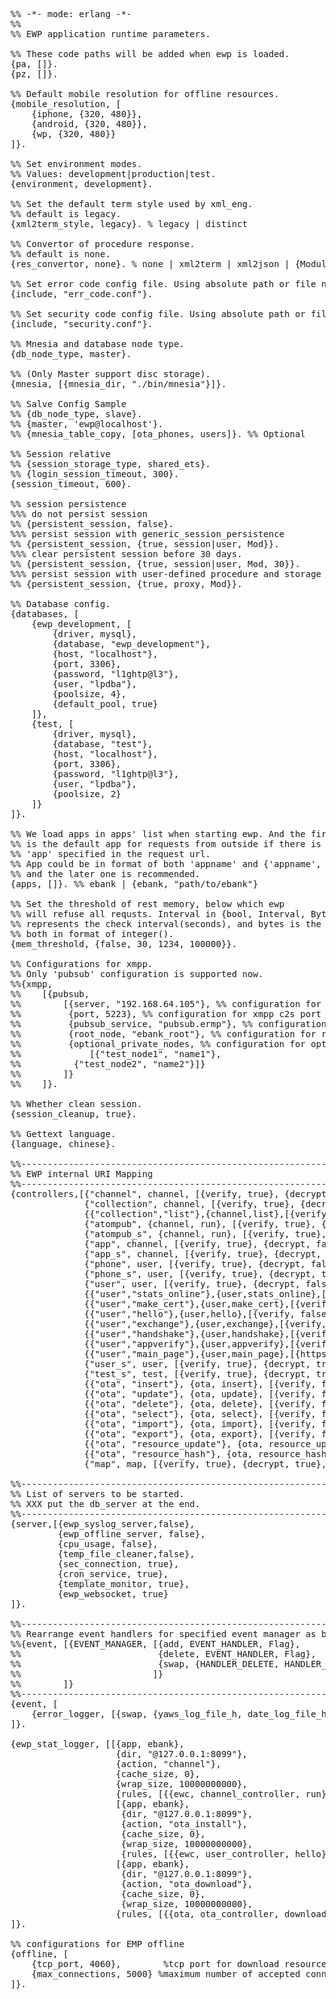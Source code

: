 <pre>
%% -*- mode: erlang -*-
%%
%% EWP application runtime parameters.

%% These code paths will be added when ewp is loaded.
{pa, []}.
{pz, []}.

%% Default mobile resolution for offline resources.
{mobile_resolution, [
    {iphone, {320, 480}},
    {android, {320, 480}},
    {wp, {320, 480}}
]}.

%% Set environment modes.
%% Values: development|production|test.
{environment, development}.

%% Set the default term style used by xml_eng.
%% default is legacy.
{xml2term_style, legacy}. % legacy | distinct

%% Convertor of procedure response.
%% default is none.
{res_convertor, none}. % none | xml2term | xml2json | {Module, Function} 

%% Set error code config file. Using absolute path or file name.
{include, "err_code.conf"}.

%% Set security code config file. Using absolute path or file name.
{include, "security.conf"}.

%% Mnesia and database node type.
{db_node_type, master}.

%% (Only Master support disc storage).
{mnesia, [{mnesia_dir, "./bin/mnesia"}]}.

%% Salve Config Sample
%% {db_node_type, slave}.
%% {master, 'ewp@localhost'}.
%% {mnesia_table_copy, [ota_phones, users]}. %% Optional

%% Session relative
%% {session_storage_type, shared_ets}.
%% {login_session_timeout, 300}.
{session_timeout, 600}.

%% session persistence
%%% do not persist session
%% {persistent_session, false}.
%%% persist session with generic_session_persistence
%% {persistent_session, {true, session|user, Mod}}.
%%% clear persistent session before 30 days.
%% {persistent_session, {true, session|user, Mod, 30}}. 
%%% persist session with user-defined procedure and storage
%% {persistent_session, {true, proxy, Mod}}.

%% Database config.
{databases, [
    {ewp_development, [
        {driver, mysql},
        {database, "ewp_development"},
        {host, "localhost"},
        {port, 3306},
        {password, "l1ghtp@l3"},
        {user, "lpdba"},
        {poolsize, 4},
        {default_pool, true}
    ]},
    {test, [
        {driver, mysql},
        {database, "test"},
        {host, "localhost"},
        {port, 3306},
        {password, "l1ghtp@l3"},
        {user, "lpdba"},
        {poolsize, 2}
    ]}
]}.

%% We load apps in apps' list when starting ewp. And the first one
%% is the default app for requests from outside if there is no queryvar
%% 'app' specified in the request url.
%% App could be in format of both 'appname' and {'appname', AppDir},
%% and the later one is recommended.
{apps, []}. %% ebank | {ebank, "path/to/ebank"}

%% Set the threshold of rest memory, below which ewp
%% will refuse all requsts. Interval in {bool, Interval, Bytes, MaxEtsItems}
%% represents the check interval(seconds), and bytes is the memory threshold,
%% both in format of integer().
{mem_threshold, {false, 30, 1234, 100000}}.

%% Configurations for xmpp.
%% Only 'pubsub' configuration is supported now.
%%{xmpp, 
%%    [{pubsub, 
%%        [{server, "192.168.64.105"}, %% configuration for xmpp server
%%         {port, 5223}, %% configuration for xmpp c2s port
%%         {pubsub_service, "pubsub.ermp"}, %% configuration for pubsub service's name
%%         {root_node, "ebank_root"}, %% configuration for root node of public nodes
%%         {optional_private_nodes, %% configuration for optional private nodes
%%             [{"test_node1", "name1"}, 
%%          {"test_node2", "name2"}]}
%%        ]}
%%    ]}.

%% Whether clean session.
{session_cleanup, true}.

%% Gettext language.
{language, chinese}.

%%----------------------------------------------------------------------
%% EWP internal URI Mapping
%%----------------------------------------------------------------------
{controllers,[{"channel", channel, [{verify, true}, {decrypt, false}]},
              {"collection", channel, [{verify, true}, {decrypt, false}]},
              {{"collection","list"},{channel,list},[{verify, true}, {decrypt, false}]},
              {"atompub", {channel, run}, [{verify, true}, {decrypt, false}]},
              {"atompub_s", {channel, run}, [{verify, true}, {decrypt, true}]},
              {"app", channel, [{verify, true}, {decrypt, false}]},
              {"app_s", channel, [{verify, true}, {decrypt, true}]},
              {"phone", user, [{verify, true}, {decrypt, false}]},
              {"phone_s", user, [{verify, true}, {decrypt, true}]},
              {"user", user, [{verify, true}, {decrypt, false}]},
              {{"user","stats_online"},{user,stats_online},[{verify, false}, {decrypt, false}]},
              {{"user","make_cert"},{user,make_cert},[{verify, false}, {decrypt, false}]},
              {{"user","hello"},{user,hello},[{verify, false}, {decrypt, false}]},
              {{"user","exchange"},{user,exchange},[{verify, false}, {decrypt, false}]},
              {{"user","handshake"},{user,handshake},[{verify, false}, {decrypt, false}]},
              {{"user","appverify"},{user,appverify},[{verify, true}, {decrypt, true}]},
              {{"user","main_page"},{user,main_page},[{https,true}]},
              {"user_s", user, [{verify, true}, {decrypt, true}]},
              {"test_s", test, [{verify, true}, {decrypt, true}]},
              {{"ota", "insert"}, {ota, insert}, [{verify, false}, {decrypt, false}]},
              {{"ota", "update"}, {ota, update}, [{verify, false}, {decrypt, false}]},
              {{"ota", "delete"}, {ota, delete}, [{verify, false}, {decrypt, false}]},
              {{"ota", "select"}, {ota, select}, [{verify, false}, {decrypt, false}]},
              {{"ota", "import"}, {ota, import}, [{verify, false}, {decrypt, false}]},
              {{"ota", "export"}, {ota, export}, [{verify, false}, {decrypt, false}]},
              {{"ota", "resource_update"}, {ota, resource_update}, [{verify, true}, {decrypt, true}]},
              {{"ota", "resource_hash"}, {ota, resource_hash}, [{verify, true}, {decrypt, true}]},
              {"map", map, [{verify, true}, {decrypt, true}, {encrypt, true}]}]}.

%%----------------------------------------------------------------------
%% List of servers to be started.
%% XXX put the db_server at the end.
%%----------------------------------------------------------------------
{server,[{ewp_syslog_server,false},
         {ewp_offline_server, false},
         {cpu_usage, false},
         {temp_file_cleaner,false},
         {sec_connection, true},
         {cron_service, true},
         {template_monitor, true},
         {ewp_websocket, true}
]}.

%%----------------------------------------------------------------------
%% Rearrange event handlers for specified event manager as below.
%%{event, [{EVENT_MANAGER, [{add, EVENT_HANDLER, Flag},
%%                          {delete, EVENT_HANDLER, Flag},
%%                          {swap, {HANDLER_DELETE, HANDLER_ADD}, Flag}
%%                         ]}
%%        ]}
%%----------------------------------------------------------------------
{event, [
    {error_logger, [{swap, {yaws_log_file_h, date_log_file_h}, false}]}
]}.

{ewp_stat_logger, [[{app, ebank},
                    {dir, "@127.0.0.1:8099"},
                    {action, "channel"},
                    {cache_size, 0},
                    {wrap_size, 10000000000},
                    {rules, [{{ewc, channel_controller, run},[]}]}],
                    [{app, ebank},
                     {dir, "@127.0.0.1:8099"},
                     {action, "ota_install"},
                     {cache_size, 0},
                     {wrap_size, 10000000000},
                     {rules, [{{ewc, user_controller, hello}, [{conditions, [{"is_first", "0"}]}]}]}],
                    [{app, ebank},
                     {dir, "@127.0.0.1:8099"},
                     {action, "ota_download"},
                     {cache_size, 0},
                     {wrap_size, 10000000000},
                    {rules, [{{ota, ota_controller, download},[]}]}]
]}.

%% configurations for EMP offline
{offline, [
    {tcp_port, 4060},        %tcp port for download resources
    {max_connections, 5000} %maximum number of accepted connections 
]}.

</pre>